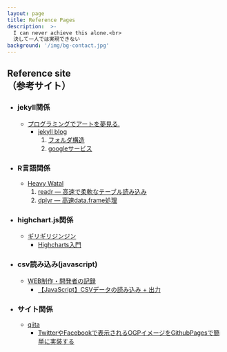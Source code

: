 ```yaml
---
layout: page
title: Reference Pages
description:  >-
  I can never achieve this alone.<br>
  決して一人では実現できない
background: '/img/bg-contact.jpg'
---
```


## Reference site<br>（参考サイト）
- ### jekyll関係
  - [プログラミングでアートを夢見る.](https://dev-yakuza.posstree.com/)
      - [jekyll blog](https://dev-yakuza.posstree.com/jekyll/)
        1. [フォルダ構造](https://dev-yakuza.posstree.com/jekyll/directory_structure/)
        1. [googleサービス](https://dev-yakuza.posstree.com/jekyll/google-service/)
- ### R言語関係
  - [Heavy Watal](https://heavywatal.github.io/)
    1. [readr — 高速で柔軟なテーブル読み込み](https://heavywatal.github.io/rstats/readr.html)
    1. [dplyr — 高速data.frame処理](https://heavywatal.github.io/rstats/dplyr.html)
- ### highchart.js関係
  - [ギリギリジンジン](https://grgrjnjn.hatenablog.jp/)
    - [Highcharts入門](https://grgrjnjn.hatenablog.jp/entry/2020/09/18/221052) 
- ### csv読み込み(javascript)
  - [WEB制作・開発者の記録](https://freelance321.com/)
    - [【JavaScript】CSVデータの読み込み + 出力](https://freelance321.com/javascript/load-csv/) 
- ### サイト関係
  - [qiita](https://qiita.com/)
    - [TwitterやFacebookで表示されるOGPイメージをGithubPagesで簡単に実装する](https://qiita.com/o_ob/items/6c71bc783df428116ef8)